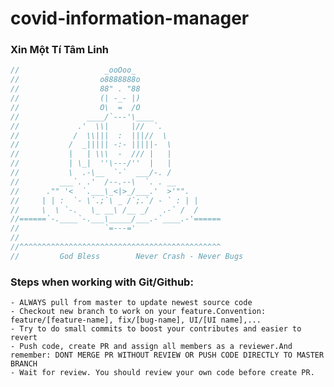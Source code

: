 # covid-information-manager

### Xin Một Tí Tâm Linh

```js
//                   _ooOoo_
//                  o8888888o
//                  88" . "88
//                  (| -_- |)
//                  O\  =  /O
//               ____/`---'\____
//             .'  \\|     |//  `.
//            /  \\|||  :  |||//  \
//           /  _||||| -:- |||||-  \
//           |   | \\\  -  /// |   |
//           | \_|  ''\---/''  |   |
//           \  .-\__  `-`  ___/-. /
//         ___`. .'  /--.--\  `. . __
//      ."" '<  `.___\_<|>_/___.'  >'"".
//     | | :  `- \`.;`\ _ /`;.`/ - ` : | |
//     \  \ `-.   \_ __\ /__ _/   .-` /  /
//======`-.____`-.___\_____/___.-`____.-'======
//                   `=---='
//
//^^^^^^^^^^^^^^^^^^^^^^^^^^^^^^^^^^^^^^^^^^^^^
//         God Bless        Never Crash - Never Bugs
```

### Steps when working with Git/Github:

    - ALWAYS pull from master to update newest source code
    - Checkout new branch to work on your feature.Convention: feature/[feature-name], fix/[bug-name], UI/[UI name],...
    - Try to do small commits to boost your contributes and easier to revert
    - Push code, create PR and assign all members as a reviewer.And remember: DONT MERGE PR WITHOUT REVIEW OR PUSH CODE DIRECTLY TO MASTER BRANCH
    - Wait for review. You should review your own code before create PR.
